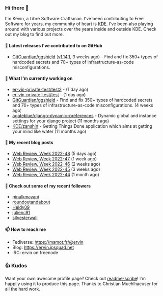 ### Hi there 👋

I'm Kevin, a Libre Software Craftsman. I've been contributing to Free Software for years,
my community of heart is [KDE](https://kde.org). I've been also playing around with various
projects over the years inside and outside KDE. Check out my blog to find out more.

#### 🔭 Latest releases I've contributed to on GitHub

- [GitGuardian/ggshield](https://github.com/GitGuardian/ggshield) ([v1.14.1](https://github.com/GitGuardian/ggshield/releases/tag/v1.14.1), 3 weeks ago) - Find and fix 350&#43; types of hardcoded secrets and 70&#43; types of infrastructure-as-code misconfigurations.

#### 🌱 What I'm currently working on

- [er-vin-private-test/test2](https://github.com/er-vin-private-test/test2) -  (1 day ago)
- [er-vin-private-test/test](https://github.com/er-vin-private-test/test) -  (1 day ago)
- [GitGuardian/ggshield](https://github.com/GitGuardian/ggshield) - Find and fix 350&#43; types of hardcoded secrets and 70&#43; types of infrastructure-as-code misconfigurations. (4 weeks ago)
- [agateblue/django-dynamic-preferences](https://github.com/agateblue/django-dynamic-preferences) - Dynamic global and instance settings for your django project (11 months ago)
- [KDE/zanshin](https://github.com/KDE/zanshin) - Getting Things Done application which aims at getting your mind like water (11 months ago)

#### 📜 My recent blog posts

- [Web Review, Week 2022-48](https://ervin.ipsquad.net/blog/2022/12/02/web-review-week-2022-48/) (5 days ago)
- [Web Review, Week 2022-47](https://ervin.ipsquad.net/blog/2022/11/25/web-review-week-2022-47/) (1 week ago)
- [Web Review, Week 2022-46](https://ervin.ipsquad.net/blog/2022/11/18/web-review-week-2022-46/) (2 weeks ago)
- [Web Review, Week 2022-45](https://ervin.ipsquad.net/blog/2022/11/11/web-review-week-2022-45/) (3 weeks ago)
- [Web Review, Week 2022-44](https://ervin.ipsquad.net/blog/2022/11/04/web-review-week-2022-44/) (1 month ago)

#### 👯 Check out some of my recent followers

- [pinalkmayani](https://github.com/pinalkmayani)
- [roundoutandabout](https://github.com/roundoutandabout)
- [Heldy09](https://github.com/Heldy09)
- [julienc91](https://github.com/julienc91)
- [silvesterwali](https://github.com/silvesterwali)

#### 📫 How to reach me

- Fediverse: https://mamot.fr/@ervin
- Blog: https://ervin.ipsquad.net
- IRC: ervin on freenode

### 👍 Kudos

Want your own awesome profile page? Check out [readme-scribe](https://github.com/muesli/readme-scribe)!
I'm happily using it to produce this page. Thanks to Christian Muehlhaeuser for all the hard work.

